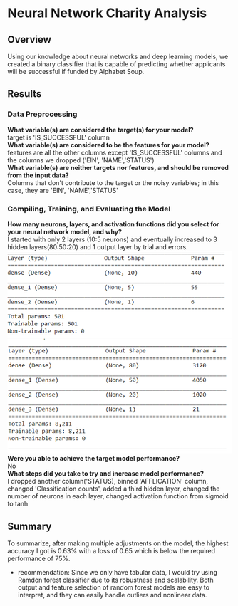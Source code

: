 # Neural Network Charity Analysis

## Overview
Using our knowledge about neural networks and deep learning models, we created a binary classifier that is capable of predicting whether applicants will be successful if funded by Alphabet Soup.

## Results
### Data Preprocessing
**What variable(s) are considered the target(s) for your model?** <br/>
target is 'IS_SUCCESSFUL' column <br/>
**What variable(s) are considered to be the features for your model?** <br/>
features are all the other columns except 'IS_SUCCESSFUL' columns and the columns we dropped ('EIN', 'NAME','STATUS') <br/>
**What variable(s) are neither targets nor features, and should be removed from the input data?** <br/>
Columns that don't contribute to the target or the noisy variables; in this case, they are 'EIN', 'NAME','STATUS' <br/>
### Compiling, Training, and Evaluating the Model
**How many neurons, layers, and activation functions did you select for your neural network model, and why?** <br/>
I started with only 2 layers (10:5 neurons) and eventually increased to 3 hidden layers(80:50:20) and 1 output layer by trial and errors. <br/>
<img src="Resources/Deliverable2_model.PNG" width="800">
<img src="Resources/Deliverable3_model.PNG" width="800"> <br/>
**Were you able to achieve the target model performance?** <br/>
No <br/>
**What steps did you take to try and increase model performance?** <br/>
I dropped another column('STATUS), binned 'AFFLICATION' column, changed 'Classification counts', added a third hidden layer, changed the number of neurons in each layer, changed activation function from sigmoid to tanh <br/>

## Summary
To summarize, after making multiple adjustments on the model, the highest accuracy I got is 0.63% with a loss of 0.65 which is below the required performance of 75%. <br/>
* recommendation: Since we only have tabular data, I would try using Ramdon forest classifier due to its robustness and scalability. Both output and feature selection of random forest models are easy to interpret, and they can easily handle outliers and nonlinear data.

